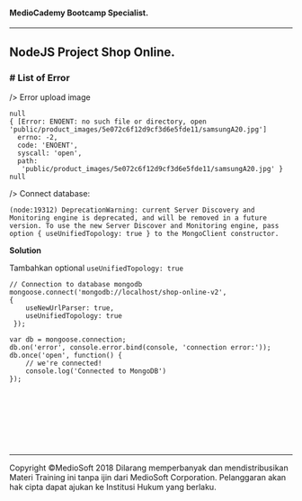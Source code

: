 #### MedioCademy Bootcamp Specialist.

---

## NodeJS Project Shop Online.

### # List of Error

/> Error upload image

```
null
{ [Error: ENOENT: no such file or directory, open 'public/product_images/5e072c6f12d9cf3d6e5fde11/samsungA20.jpg']
  errno: -2,
  code: 'ENOENT',
  syscall: 'open',
  path:
   'public/product_images/5e072c6f12d9cf3d6e5fde11/samsungA20.jpg' }
null
```



/> Connect database:

```
(node:19312) DeprecationWarning: current Server Discovery and Monitoring engine is deprecated, and will be removed in a future version. To use the new Server Discover and Monitoring engine, pass option { useUnifiedTopology: true } to the MongoClient constructor.
```

**Solution**

Tambahkan optional ```useUnifiedTopology: true```

```
// Connection to database mongodb
mongoose.connect('mongodb://localhost/shop-online-v2', 
{ 
    useNewUrlParser: true,
    useUnifiedTopology: true
 });

var db = mongoose.connection;
db.on('error', console.error.bind(console, 'connection error:'));
db.once('open', function() {
	// we're connected!
	console.log('Connected to MongoDB')
});
```
















<br>






















<br><br><br><br>

---
Copyright &copy;MedioSoft 2018 
Dilarang memperbanyak dan mendistribusikan Materi Training ini tanpa ijin dari MedioSoft Corporation. Pelanggaran akan hak cipta dapat ajukan ke Institusi Hukum yang berlaku.